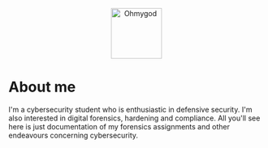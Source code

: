 <p align="center">
<img src="https://64.media.tumblr.com/428d93344396eb8c9a08f8f918bcf5bf/e5b0fea253b373c2-96/s500x750/15338c57242f3fb0ed69abb8bc1a0ca8fd6d4d6b.png" alt="Ohmygod" width="100.200"/>
</p>

# About me

I'm a cybersecurity student who is enthusiastic in defensive security. I'm also interested in digital forensics, hardening and compliance.
All you'll see here is just documentation of my forensics assignments and other endeavours concerning cybersecurity. 
